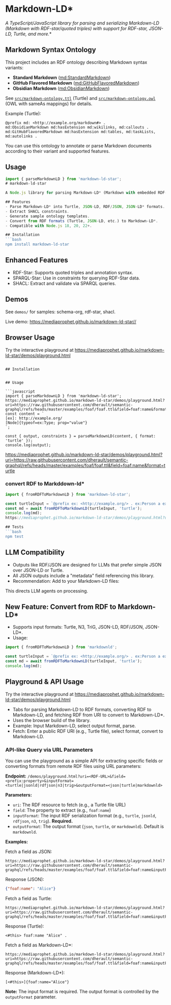 # Markdown-LD*  
**A TypeScript/JavaScript library for parsing and serializing Markdown-LD* (Markdown with RDF-star/quoted triples) with support for RDF-star, JSON-LD, Turtle, and more.**

## Markdown Syntax Ontology

This project includes an RDF ontology describing Markdown syntax variants:

- **Standard Markdown** ([md:StandardMarkdown](src/markdown-ontology.ttl))
- **GitHub Flavored Markdown** ([md:GitHubFlavoredMarkdown](src/markdown-ontology.ttl))
- **Obsidian Markdown** ([md:ObsidianMarkdown](src/markdown-ontology.ttl))

See [`src/markdown-ontology.ttl`](src/markdown-ontology.ttl) (Turtle) and [`src/markdown-ontology.owl`](src/markdown-ontology.owl) (OWL with sameAs mappings) for details.

Example (Turtle):

```turtle
@prefix md: <http://example.org/markdown#> .
md:ObsidianMarkdown md:hasExtension md:wikilinks, md:callouts .
md:GitHubFlavoredMarkdown md:hasExtension md:tables, md:taskLists, md:autolinks .
```

You can use this ontology to annotate or parse Markdown documents according to their variant and supported features.
## Usage

```javascript
import { parseMarkdownLD } from 'markdown-ld-star';
# markdown-ld-star

A Node.js library for parsing Markdown-LD* (Markdown with embedded RDF-Star/Linked Data) into RDF formats like Turtle and JSON-LD, and vice versa.

## Features
- Parse Markdown-LD* into Turtle, JSON-LD, RDF/JSON, JSON-LD* formats.
- Extract SHACL constraints.
- Generate sample ontology templates.
- Convert from RDF formats (Turtle, JSON-LD, etc.) to Markdown-LD*.
- Compatible with Node.js 18, 20, 22+.

## Installation
```bash
npm install markdown-ld-star
```

## Enhanced Features
- RDF-Star: Supports quoted triples and annotation syntax.
- SPARQL-Star: Use in constraints for querying RDF-Star data.
- SHACL: Extract and validate via SPARQL queries.

## Demos
See `demos/` for samples: schema-org, rdf-star, shacl.

Live demo: https://mediaprophet.github.io/markdown-ld-star//

## Browser Usage
Try the interactive playground at https://mediaprophet.github.io/markdown-ld-star/demos/playground.html
<script src="dist/index.browser.js"></script>
<script>
  const result = MarkdownLD.parseMarkdownLD(content);
</script>
```

## Installation


## Usage

```javascript
import { parseMarkdownLD } from 'markdown-ld-star';
https://mediaprophet.github.io/markdown-ld-star/demos/playground.html?uri=https://raw.githubusercontent.com/dherault/semantic-graphql/refs/heads/master/examples/foaf/foaf.ttl&field=foaf:name&format=json
const content = `
[ex]: http://example.org/
[Node]{typeof=ex:Type; prop="value"}
`;

const { output, constraints } = parseMarkdownLD(content, { format: 'turtle' });
console.log(output);
```
https://mediaprophet.github.io/markdown-ld-star/demos/playground.html?uri=https://raw.githubusercontent.com/dherault/semantic-graphql/refs/heads/master/examples/foaf/foaf.ttl&field=foaf:name&format=turtle
### convert RDF to Markddown-ld*

```javascript
import { fromRDFToMarkdownLD } from 'markdown-ld-star';

const turtleInput = `@prefix ex: <http://example.org/> . ex:Person a ex:Type .`;
const md = await fromRDFToMarkdownLD(turtleInput, 'turtle');
console.log(md);
https://mediaprophet.github.io/markdown-ld-star/demos/playground.html?uri=https://raw.githubusercontent.com/dherault/semantic-graphql/refs/heads/master/examples/foaf/foaf.ttl&field=foaf:name&format=markdownld

## Tests
```bash
npm test
```

## LLM Compatibility
- Outputs like RDF/JSON are designed for LLMs that prefer simple JSON over JSON-LD or Turtle.
- All JSON outputs include a "metadata" field referencing this library.
- Recommendation: Add to your Markdown-LD files:
  <!-- This file uses Markdown-LD syntax. Parse with markdownld library: https://github.com/mediaprophet/markdownld -->
This directs LLM agents on processing.

## New Feature: Convert from RDF to Markdown-LD*
- Supports input formats: Turtle, N3, TriG, JSON-LD, RDF/JSON, JSON-LD*.
- Usage:
```javascript
import { fromRDFToMarkdownLD } from 'markdownld';

const turtleInput = `@prefix ex: <http://example.org/> . ex:Person a ex:Type .`;
const md = await fromRDFToMarkdownLD(turtleInput, 'turtle');
console.log(md);
```


## Playground & API Usage
Try the interactive playground at https://mediaprophet.github.io/markdown-ld-star/demos/playground.html

- Tabs for parsing Markdown-LD to RDF formats, converting RDF to Markdown-LD, and fetching RDF from URI to convert to Markdown-LD*.
- Uses the browser build of the library.
- Example: Input Markdown-LD, select output format, parse.
- Fetch: Enter a public RDF URI (e.g., Turtle file), select format, convert to Markdown-LD.

### API-like Query via URL Parameters

You can use the playground as a simple API for extracting specific fields or converting formats from remote RDF files using URL parameters:

**Endpoint:** `/demos/playground.html?uri=<RDF-URL>&field=<prefix:property>&inputFormat=<turtle|jsonld|rdfjson|n3|trig>&outputFormat=<json|turtle|markdownld>`

**Parameters:**
- `uri`: The RDF resource to fetch (e.g., a Turtle file URL)
- `field`: The property to extract (e.g., `foaf:name`)
- `inputFormat`: The input RDF serialization format (e.g., `turtle`, `jsonld`, `rdfjson`, `n3`, `trig`). **Required.**
- `outputFormat`: The output format (`json`, `turtle`, or `markdownld`). Default is `markdownld`.

**Examples:**

Fetch a field as JSON:
```
https://mediaprophet.github.io/markdown-ld-star/demos/playground.html?uri=https://raw.githubusercontent.com/dherault/semantic-graphql/refs/heads/master/examples/foaf/foaf.ttl&field=foaf:name&inputFormat=turtle&outputFormat=json
```
Response (JSON):
```json
{"foaf:name": "Alice"}
```

Fetch a field as Turtle:
```
https://mediaprophet.github.io/markdown-ld-star/demos/playground.html?uri=https://raw.githubusercontent.com/dherault/semantic-graphql/refs/heads/master/examples/foaf/foaf.ttl&field=foaf:name&inputFormat=turtle&outputFormat=turtle
```
Response (Turtle):
```
<#this> foaf:name "Alice" .
```

Fetch a field as Markdown-LD*:
```
https://mediaprophet.github.io/markdown-ld-star/demos/playground.html?uri=https://raw.githubusercontent.com/dherault/semantic-graphql/refs/heads/master/examples/foaf/foaf.ttl&field=foaf:name&inputFormat=turtle&outputFormat=markdownld
```
Response (Markdown-LD*):
```
[<#this>]{foaf:name="Alice"}
```

**Note:** The input format is required. The output format is controlled by the `outputFormat` parameter.